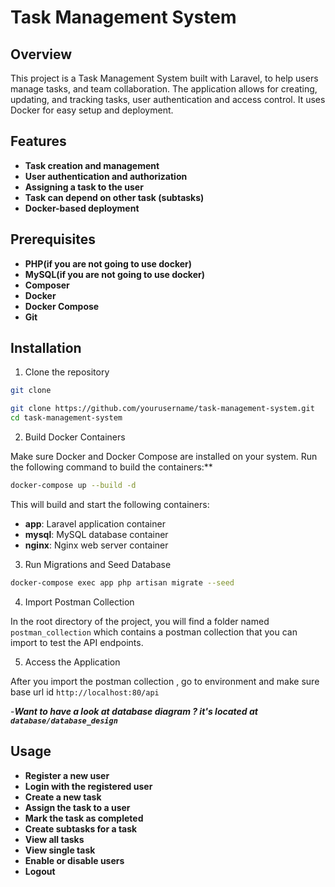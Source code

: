 

# Task Management System
## Overview
This project is a Task Management System built with Laravel, to help users manage tasks, 
 and team collaboration. The application allows for creating, updating, and tracking tasks, 
user authentication and access control. It uses Docker for easy setup and deployment.

 
## Features
- **Task creation and management**
- **User authentication and authorization**
- **Assigning a task to the user**
- **Task can depend on other task (subtasks)**
- **Docker-based deployment**

## Prerequisites
- **PHP(if you are not going to use docker)**
- **MySQL(if you are not going to use docker)**
- **Composer**
- **Docker**
- **Docker Compose**
- **Git**


## Installation
1. Clone the repository
```bash
git clone

git clone https://github.com/yourusername/task-management-system.git
cd task-management-system
```
2. Build Docker Containers 

Make sure Docker and Docker Compose are installed on your system. Run the following command to build the containers:**
```bash
docker-compose up --build -d
```
This will build and start the following containers:
- **app**: Laravel application container
- **mysql**: MySQL database container
- **nginx**: Nginx web server container

3. Run Migrations and Seed Database

```bash
docker-compose exec app php artisan migrate --seed
```
4. Import Postman Collection

 In the root directory of the project, you will find a folder named `postman_collection` which contains a postman collection that you can import to test the API endpoints.

5. Access the Application


After you import the postman collection , go to environment and make sure  base url id `http://localhost:80/api` 

-***Want to have a look at database diagram ?  it's located at `database/database_design`***


## Usage
- **Register a new user**
- **Login with the registered user**
- **Create a new task**
- **Assign the task to a user**
- **Mark the task as completed**
- **Create subtasks for a task**
- **View all tasks**
- **View single task**
- **Enable or disable users**
- **Logout**
